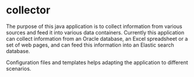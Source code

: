 # collector

The purpose of this java application is to collect information from various sources and feed it into various data containers.
Currently this application can collect information from an Oracle database, an Excel spreadsheet or a set of web pages, and can feed this information into an Elastic search database.

Configuration files and templates helps adapting the application to different scenarios.

